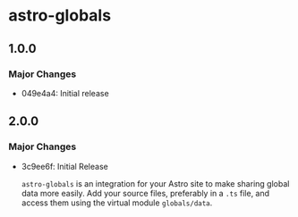 # astro-globals

## 1.0.0

### Major Changes

- 049e4a4: Initial release

## 2.0.0

### Major Changes

- 3c9ee6f: Initial Release

  `astro-globals` is an integration for your Astro site to make sharing global data more easily. Add your source files, preferably in a `.ts` file, and access them using the virtual module `globals/data`.
